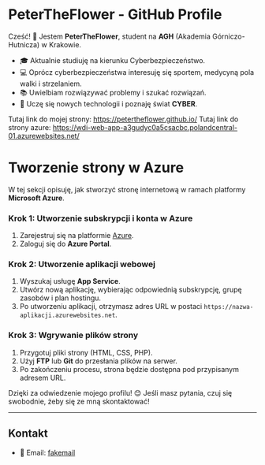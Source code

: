 # PeterTheFlower - GitHub Profile

Cześć! 👋 Jestem **PeterTheFlower**, student na **AGH** (Akademia Górniczo-Hutnicza) w Krakowie.

- 🎓 Aktualnie studiuję na kierunku Cyberbezpieczeństwo.
- 💻 Oprócz cyberbezpieczeństwa interesuję się sportem, medycyną pola walki i strzelaniem.
- 📚 Uwielbiam rozwiązywać problemy i szukać rozwiązań.
- 🌱 Uczę się nowych technologii i poznaję świat **CYBER**.

Tutaj link do mojej strony: https://petertheflower.github.io/
Tutaj link do strony azure: https://wdi-web-app-a3gudyc0a5csacbc.polandcentral-01.azurewebsites.net/
# Tworzenie strony w Azure

W tej sekcji opisuję, jak stworzyć stronę internetową w ramach platformy **Microsoft Azure**.

### Krok 1: Utworzenie subskrypcji i konta w Azure
1. Zarejestruj się na platformie [Azure](https://azure.microsoft.com/pl-pl/free/).
2. Zaloguj się do **Azure Portal**.

### Krok 2: Utworzenie aplikacji webowej
1. Wyszukaj usługę **App Service**.
2. Utwórz nową aplikację, wybierając odpowiednią subskrypcję, grupę zasobów i plan hostingu.
3. Po utworzeniu aplikacji, otrzymasz adres URL w postaci `https://nazwa-aplikacji.azurewebsites.net`.

### Krok 3: Wgrywanie plików strony
1. Przygotuj pliki strony (HTML, CSS, PHP).
2. Użyj **FTP** lub **Git** do przesłania plików na serwer.
3. Po zakończeniu procesu, strona będzie dostępna pod przypisanym adresem URL.



Dzięki za odwiedzenie mojego profilu! 😊 Jeśli masz pytania, czuj się swobodnie, żeby się ze mną skontaktować!

---

## Kontakt
- 📧 Email: [fakemail](fakemail@fakemail.com)

